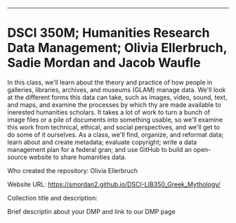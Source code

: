 ---
# DSCI 350M; Humanities Research Data Management; Olivia Ellerbruch, Sadie Mordan and Jacob Waufle
In this class, we'll learn about the theory and practice of how people in galleries, libraries, archives, and museums (GLAM) manage data. We'll look at the different forms this data can take, such as images, video, sound, text, and maps, and examine the processes by which thy are made available to inerested humanities scholars. 
It takes a lot of work to turn a bunch of image files or a pile of documents into something usable, so we'll examine this work from technical, ethical, and social perspectives, and we'll get to do some of it ourselves. As a class, we'll find, organize, and reformat data; learn about and create metadata; evaluate copyright; write a data management plan for a federal gran; and use GitHub to build an open-source website to share humanities data. 

Who created the repository: Olivia Ellerbruch 

Website URL: https://smordan2.github.io/DSCI-LIB350_Greek_Mythology/

Collection title and description:

Brief descriptin about your DMP and link to our DMP page

